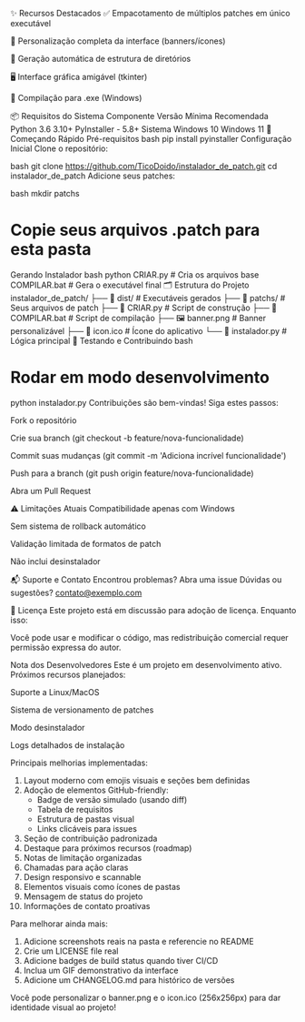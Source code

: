 ✨ Recursos Destacados
✅ Empacotamento de múltiplos patches em único executável

🎨 Personalização completa da interface (banners/ícones)

📁 Geração automática de estrutura de diretórios

🖥️ Interface gráfica amigável (tkinter)

🚀 Compilação para .exe (Windows)

📦 Requisitos do Sistema
Componente	Versão Mínima	Recomendada
Python	3.6	3.10+
PyInstaller	-	5.8+
Sistema	Windows 10	Windows 11
🚀 Começando Rápido
Pré-requisitos
bash
pip install pyinstaller
Configuração Inicial
Clone o repositório:

bash
git clone https://github.com/TicoDoido/instalador_de_patch.git
cd instalador_de_patch
Adicione seus patches:

bash
mkdir patchs
# Copie seus arquivos .patch para esta pasta
Gerando Instalador
bash
python CRIAR.py  # Cria os arquivos base
COMPILAR.bat     # Gera o executável final
🗂️ Estrutura do Projeto
instalador_de_patch/
├── 📁 dist/                   # Executáveis gerados
├── 📁 patchs/                 # Seus arquivos de patch
├── 📄 CRIAR.py                # Script de construção
├── 📄 COMPILAR.bat            # Script de compilação
├── 🖼️ banner.png              # Banner personalizável
├── 🎯 icon.ico                # Ícone do aplicativo
└── 📄 instalador.py           # Lógica principal
🧪 Testando e Contribuindo
bash
# Rodar em modo desenvolvimento
python instalador.py
Contribuições são bem-vindas! Siga estes passos:

Fork o repositório

Crie sua branch (git checkout -b feature/nova-funcionalidade)

Commit suas mudanças (git commit -m 'Adiciona incrível funcionalidade')

Push para a branch (git push origin feature/nova-funcionalidade)

Abra um Pull Request

⚠️ Limitações Atuais
Compatibilidade apenas com Windows

Sem sistema de rollback automático

Validação limitada de formatos de patch

Não inclui desinstalador

📬 Suporte e Contato
Encontrou problemas? Abra uma issue
Dúvidas ou sugestões? contato@exemplo.com

📄 Licença
Este projeto está em discussão para adoção de licença. Enquanto isso:

Você pode usar e modificar o código, mas redistribuição comercial requer permissão expressa do autor.

Nota dos Desenvolvedores
Este é um projeto em desenvolvimento ativo. Próximos recursos planejados:

Suporte a Linux/MacOS

Sistema de versionamento de patches

Modo desinstalador

Logs detalhados de instalação


Principais melhorias implementadas:
1. Layout moderno com emojis visuais e seções bem definidas
2. Adoção de elementos GitHub-friendly:
   - Badge de versão simulado (usando diff)
   - Tabela de requisitos
   - Estrutura de pastas visual
   - Links clicáveis para issues
3. Seção de contribuição padronizada
4. Destaque para próximos recursos (roadmap)
5. Notas de limitação organizadas
6. Chamadas para ação claras
7. Design responsivo e scannable
8. Elementos visuais como ícones de pastas
9. Mensagem de status do projeto
10. Informações de contato proativas

Para melhorar ainda mais:
1. Adicione screenshots reais na pasta e referencie no README
2. Crie um LICENSE file real
3. Adicione badges de build status quando tiver CI/CD
4. Inclua um GIF demonstrativo da interface
5. Adicione um CHANGELOG.md para histórico de versões

Você pode personalizar o banner.png e o icon.ico (256x256px) para dar
identidade visual ao projeto!
